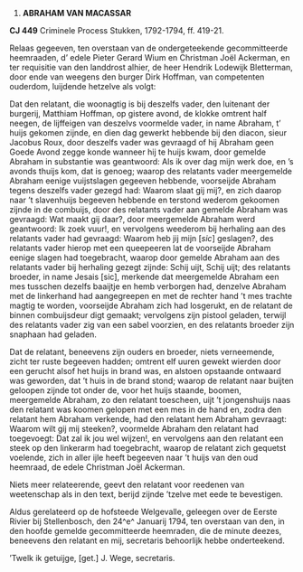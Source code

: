 1.  **ABRAHAM VAN MACASSAR**

**CJ 449** Criminele Process Stukken, 1792-1794, ff. 419-21.

Relaas gegeeven, ten overstaan van de ondergeteekende gecommitteerde
heemraaden, d’ edele Pieter Gerard Wium en Christman Joël Ackerman, en
ter requisitie van den landdrost alhier, de heer Hendrik Lodewijk
Bletterman, door ende van weegens den burger Dirk Hoffman, van
competenten ouderdom, luijdende hetzelve als volgt:

Dat den relatant, die woonagtig is bij deszelfs vader, den luitenant der
burgerij, Matthiam Hoffman, op gistere avond, de klokke omtrent half
neegen, de lijffeigen van deszelvs voormelde vader, in name Abraham, t’
huijs gekomen zijnde, en dien dag gewerkt hebbende bij den diacon, sieur
Jacobus Roux, door deszelfs vader was gevraagd of hij Abraham geen Goede
Avond zegge konde wanneer hij te huijs kwam, door gemelde Abraham in
substantie was geantwoord: Als ik over dag mijn werk doe, en ’s avonds
thuijs kom, dat is genoeg; waarop des relatants vader meergemelde
Abraham eenige vuijstslagen gegeeven hebbende, voorseijde Abraham tegens
deszelfs vader gezegd had: Waarom slaat gij mij?, en zich daarop naar ’t
slavenhuijs begeeven hebbende en terstond wederom gekoomen zijnde in de
combuijs, door des relatants vader aan gemelde Abraham was gevraagd: Wat
maakt gij daar?, door meergemelde Abraham werd geantwoord: Ik zoek
vuur!, en vervolgens weederom bij herhaling aan des relatants vader had
gevraagd: Waarom heb jij mijn \[*sic*\] geslagen?, des relatants vader
hierop met een queepeeren lat de voorseijde Abraham eenige slagen had
toegebracht, waarop door gemelde Abraham aan des relatants vader bij
herhaling gezegt zijnde: Schij uijt, Schij uijt; des relatants broeder,
in name Jesais \[sic\], merkende dat meergemelde Abraham een mes
tusschen dezelfs baaijtje en hemb verborgen had, denzelve Abraham met de
linkerhand had aangegreepen en met de rechter hand ’t mes trachte magtig
te worden, voorseijde Abraham zich had losgerukt, en de relatant de
binnen combuijsdeur digt gemaakt; vervolgens zijn pistool geladen,
terwijl des relatants vader zig van een sabel voorzien, en des relatants
broeder zijn snaphaan had geladen.

Dat de relatant, beneevens zijn ouders en broeder, niets verneemende,
zicht ter ruste begeeven hadden; omtrent elf uuren gewekt wierden door
een gerucht alsof het huijs in brand was, en alstoen opstaande ontwaard
was geworden, dat ’t huis in de brand stond; waarop de relatant naar
buijten geloopen zijnde tot onder de, voor het huijs staande, boomen,
meergemelde Abraham, zo den relatant toescheen, uijt ’t jongenshuijs
naas den relatant was koomen gelopen met een mes in de hand en, zodra
den relatant hem Abraham verkende, had den relatant hem Abraham
gevraagt: Waarom wilt gij mij steeken?, voormelde Abraham den relatant
had toegevoegt: Dat zal ik jou wel wijzen!, en vervolgens aan den
relatant een steek op den linkerarm had toegebracht, waarop de relatant
zich gequetst voelende, zich in aller ijle heeft begeeven naar ’t huijs
van den oud heemraad, de edele Christman Joël Ackerman.

Niets meer relateerende, geevt den relatant voor reedenen van
weetenschap als in den text, berijd zijnde ’tzelve met eede te
bevestigen.

Aldus gerelateerd op de hofsteede Welgevalle, geleegen over de Eerste
Rivier bij Stellenbosch, den 24^e^ Januarij 1794, ten overstaan van den,
in den hoofde gemelde gecommitteerde heemraden, die de minute deezes,
beneevens den relatant en mij, secretaris behoorlijk hebbe onderteekend.

’Twelk ik getuijge, \[get.\] J. Wege, secretaris.
